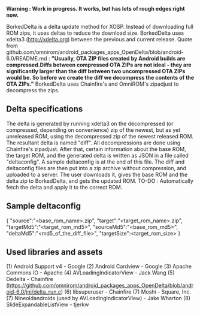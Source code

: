 **Warning : Work in progress. It works, but has lots of rough edges right now.**

BorkedDelta is a delta update method for XOSP. Instead of downloading full ROM zips, it uses deltas to reduce the download size.
BorkedDelta uses xdelta3 (http://xdelta.org) between the previous and current release. Quote from github.com/omnirom/android_packages_apps_OpenDelta/blob/android-6.0/README.md   :
**"Usually, OTA ZIP files created by Android builds are compressed.Diffs between compressed OTA ZIPs are not ideal - they are significantly larger than the diff between two uncompressed OTA ZIPs would be. So before we create the diff we decompress the contents of the OTA ZIPs."** BorkedDelta uses Chainfire's and OmniROM's zipadjust to decompress the zips.

Delta specifications
---------------------------------

The delta is generated by running xdelta3 on the decompressed (or compressed, depending on convenience) zip of the newest, but as yet unreleased ROM, using the decompressed zip of the newest released ROM. The resultant delta is named "diff". All decompressions are done using Chainfire's zipadjust.
After that, certain information about the base ROM, the target ROM, and the generated delta is written as JSON in a file called "deltaconfig". A sample deltaconfig is at the end of this file.
The diff and deltaconfig files are then put into a zip archive without compression, and uploaded to a server. The user downloads it, gives the base ROM and the delta zip to BorkedDelta, and gets the updated ROM.
TO-DO : Automatically fetch the delta and apply it to the correct ROM.

Sample deltaconfig
-------------------------------

{
"source":"<base_rom_name>.zip",
"target":"<target_rom_name>.zip",
"targetMd5":"<target_rom_md5>",
"sourceMd5":"<base_rom_md5>",
"deltaMd5":"<md5_of_the_diff_file>",
"targetSize":<target_rom_size>
}


Used libraries and assets
----------------------------------------

(1) Android Support v4 - Google
(2) Android Cardview - Google
(3) Apache Commons IO - Apache
(4) AVLoadingIndicatorView - Jack Wang
(5) Dedelta - Chainfire (https://github.com/omnirom/android_packages_apps_OpenDelta/blob/android-6.0/jni/delta_run.c)
(6) libsuperuser - Chainfire
(7) Moshi - Square, Inc.
(7) Nineoldandroids (used by AVLoadingIndicatorView) - Jake Wharton
(8) SlideExpandableListView - tjerkw
